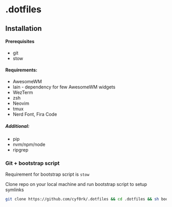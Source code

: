 # .dotfiles

## Installation

#### Prerequisites

- git
- stow

#### Requirements:

- AwesomeWM
- lain - dependency for few AwesomeWM widgets
- WezTerm
- zsh
- Neovim
- tmux
- Nerd Font, Fira Code

##### Additional:

- pip
- nvm/npm/node
- ripgrep

### Git + bootstrap script

Requirement for bootstrap script is `stow`

Clone repo on your local machine and run bootstrap script to setup symlinks

```bash
git clone https://github.com/cyf0rk/.dotfiles && cd .dotfiles && sh bootstrap
```
